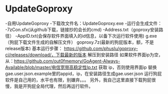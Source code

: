 # UpdateGoproxy
-自用UpdateGoproxy
-下载改文件名：UpdateGoproxy.exe
-运行会生成文件：
-7zCon.sfx(从github下载，链接抄的会长的cmd)
-Address.txt（goproxy安装路径）
-AppID.txt(会保存软件界面填入的id信息，以备下次运行软件使用)
g.exe（狗屁下载文件生成的自解压文件）
goproxy.7z(最新的狗屁版本，额，不是release版本)
基本运行步骤：
https://github.com/phuslu/goproxy-ci/releases/download/，下载最新的版本
解压到安装路径
如果软件界面ip为空，从：https://github.com/out0fmemory/GoAgent-Always-Available/blob/master/电信宽带高稳定性Ip.txt 获取 ip，否则使用界面ip
替换gae.user.json.example里的appid，ip，在安装路径生成gae.user.json
运行狗屁
软件是自己用的，水平也有限，别嫌弃。。。
另外，我自己这里直接下载狗屁很慢，我是开狗屁全局代理，然后再运行软件。
